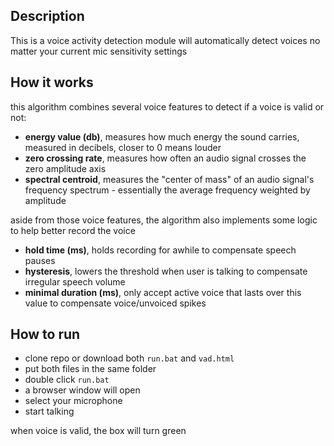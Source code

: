 ## Description
This is a voice activity detection module
will automatically detect voices no matter your current mic sensitivity settings

## How it works
this algorithm combines several voice features to detect if a voice is valid or not:
- **energy value (db)**, measures how much energy the sound carries, measured in decibels, closer to 0 means louder
- **zero crossing rate**, measures how often an audio signal crosses the zero amplitude axis
- **spectral centroid**, measures the "center of mass" of an audio signal's frequency spectrum - essentially the average frequency weighted by amplitude

aside from those voice features, the algorithm also implements some logic to help better record the voice
- **hold time (ms)**, holds recording for awhile to compensate speech pauses
- **hysteresis**, lowers the threshold when user is talking to compensate irregular speech volume
- **minimal duration (ms)**, only accept active voice that lasts over this value to compensate voice/unvoiced spikes

## How to run
- clone repo or download both `run.bat` and `vad.html`
- put both files in the same folder
- double click `run.bat`
- a browser window will open
- select your microphone
- start talking

when voice is valid, the box will turn green